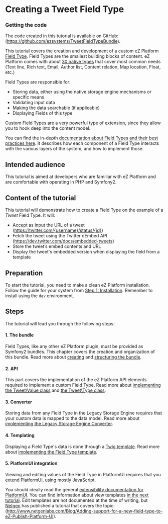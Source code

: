 # Creating a Tweet Field Type

### Getting the code

The code created in this tutorial is available on GitHub: (https://github.com/ezsystems/TweetFieldTypeBundle).

This tutorial covers the creation and development of a custom eZ Platform [Field Type](https://doc.ez.no/display/DEVELOPER/Field+Types+reference).
Field Types are the smallest building blocks of content. eZ Platform comes with about [30 native types](https://doc.ez.no/display/DEVELOPER/Field+Types+reference) that cover most common needs (Text line, Rich text, Email, Author list, Content relation, Map location, Float, etc.)

Field Types are responsible for:

- Storing data, either using the native storage engine mechanisms or specific means
- Validating input data
- Making the data searchable (if applicable)
- Displaying Fields of this type

Custom Field Types are a very powerful type of extension, since they allow you to hook deep into the content model.

You can find the in-depth [documentation about Field Types and their best practices here](https://doc.ez.no/display/DEVELOPER/Field+Type+API+and+best+practices). It describes how each component of a Field Type interacts with the various layers of the system, and how to implement those.

## Intended audience

This tutorial is aimed at developers who are familiar with eZ Platform and are comfortable with operating in PHP and Symfony2.

## Content of the tutorial

This tutorial will demonstrate how to create a Field Type on the example of a *Tweet* Field Type. It will:

- Accept as input the URL of a tweet (https://twitter.com/{username}/status/{id})
- Fetch the tweet using the Twitter oEmbed API (https://dev.twitter.com/docs/embedded-tweets)
- Store the tweet’s embed contents and URL
- Display the tweet's embedded version when displaying the field from a template

## Preparation

To start the tutorial, you need to make a clean eZ Platform installation. Follow the guide for your system from [Step 1: Installation](https://doc.ez.no/display/DEVELOPER/Step+1%3A+Installation). Remember to install using the `dev` environment.

## Steps

The tutorial will lead you through the following steps:

#### 1. The bundle

Field Types, like any other eZ Platform plugin, must be provided as Symfony2 bundles. This chapter covers the creation and organization of this bundle.
Read more about [creating](create_the_bundle.md) and [structuring the bundle](structure_the_bundle.md).

#### 2. API

This part covers the implementation of the eZ Platform API elements required to implement a custom Field Type.
Read more about [implementing the Tweet\\Value class](implement_the_tweet_value_class.md) and [the Tweet\\Type class](implement_the_tweet_type_class.md).

#### 3. Converter

Storing data from any Field Type in the Legacy Storage Engine requires that your custom data is mapped to the data model.
Read more about [implementing the Legacy Storage Engine Converter](implement_the_legacy_storage_engine_converter.md).

#### 4. Templating

Displaying a Field Type's data is done through a [Twig template](http://twig.sensiolabs.org/doc/intro.html).
Read more about [implementing the Field Type template](introduce_a_template.md).

#### 5. PlatformUI integration

Viewing and editing values of the Field Type in PlatformUI requires that you extend PlatformUI, using mostly JavaScript.

You should ideally read the general [extensibility documentation for PlatformUI](https://doc.ez.no/display/DEVELOPER/Extending+eZ+Platform+UI). You can find information about view templates [in the next tutorial](https://doc.ez.no/display/DEVELOPER/Define+a+View). Edit templates are not documented at the time of writing, but [Netgen](http://www.netgenlabs.com/) has published a tutorial that covers the topic: (http://www.netgenlabs.com/Blog/Adding-support-for-a-new-field-type-to-eZ-Publish-Platform-UI).

